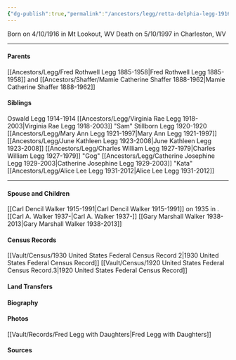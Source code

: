 ```yaml
---
{"dg-publish":true,"permalink":"/ancestors/legg/retta-delphia-legg-1916-1997/","tags":["Retta-Legg"]}
---
```


Born on  4/10/1916 in Mt Lookout, WV
Death on 5/10/1997 in Charleston, WV

---
#### Parents

[[Ancestors/Legg/Fred Rothwell Legg 1885-1958\|Fred Rothwell Legg 1885-1958]] and [[Ancestors/Shaffer/Mamie Catherine Shaffer 1888-1962\|Mamie Catherine Shaffer 1888-1962]]
#### Siblings
Oswald Legg 1914-1914
[[Ancestors/Legg/Virginia Rae Legg 1918-2003\|Virginia Rae Legg 1918-2003]] "Sam"
Stillborn Legg 1920-1920
[[Ancestors/Legg/Mary Ann Legg 1921-1997\|Mary Ann Legg 1921-1997]]
[[Ancestors/Legg/June Kathleen Legg 1923-2008\|June Kathleen Legg 1923-2008]]
[[Ancestors/Legg/Charles William Legg 1927-1979\|Charles William Legg 1927-1979]] "Gog"
[[Ancestors/Legg/Catherine Josephine Legg 1929-2003\|Catherine Josephine Legg 1929-2003]] "Kata"
[[Ancestors/Legg/Alice Lee Legg 1931-2012\|Alice Lee Legg 1931-2012]]

---
#### Spouse and Children
[[Carl Dencil Walker 1915-1991\|Carl Dencil Walker 1915-1991]] on 1935 in <!-- link to place -->.
[[Carl A. Walker 1937-\|Carl A. Walker 1937-]]
[[Gary Marshall Walker 1938-2013\|Gary Marshall Walker 1938-2013]]
#### Census Records
[[Vault/Census/1930 United States Federal Census Record 2\|1930 United States Federal Census Record]]
[[Vault/Census/1920 United States Federal Census Record.3\|1920 United States Federal Census Record]]


#### Land Transfers

#### Biography

#### Photos
[[Vault/Records/Fred Legg with Daughters\|Fred Legg with Daughters]]
#### Sources


